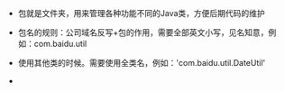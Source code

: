 * 包就是文件夹，用来管理各种功能不同的Java类，方便后期代码的维护
* 包名的规则：公司域名反写+包的作用，需要全部英文小写，见名知意，例如：com.baidu.util

* 使用其他类的时候。需要使用全类名，例如：'com.baidu.util.DateUtil'
* 